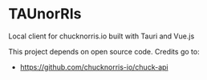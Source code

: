 # TAUnorRIs

Local client for chucknorris.io built with Tauri and Vue.js

This project depends on open source code. Credits go to:

- https://github.com/chucknorris-io/chuck-api
